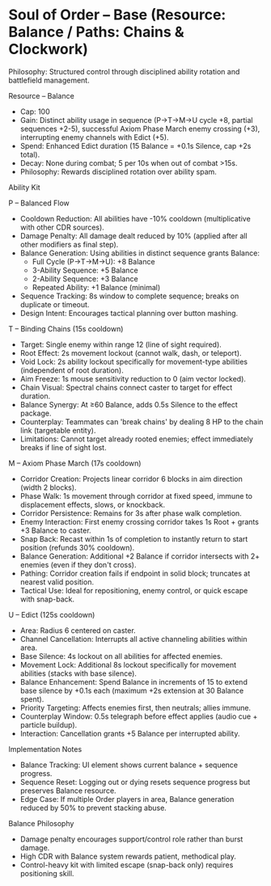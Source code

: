 # Soul of Order – Base (Resource: Balance / Paths: Chains & Clockwork)

Philosophy: Structured control through disciplined ability rotation and battlefield management.

Resource – Balance
- Cap: 100
- Gain: Distinct ability usage in sequence (P→T→M→U cycle +8, partial sequences +2-5), successful Axiom Phase March enemy crossing (+3), interrupting enemy channels with Edict (+5).
- Spend: Enhanced Edict duration (15 Balance = +0.1s Silence, cap +2s total).
- Decay: None during combat; 5 per 10s when out of combat >15s.
- Philosophy: Rewards disciplined rotation over ability spam.

Ability Kit

P – Balanced Flow
- Cooldown Reduction: All abilities have -10% cooldown (multiplicative with other CDR sources).
- Damage Penalty: All damage dealt reduced by 10% (applied after all other modifiers as final step).
- Balance Generation: Using abilities in distinct sequence grants Balance:
  - Full Cycle (P→T→M→U): +8 Balance
  - 3-Ability Sequence: +5 Balance  
  - 2-Ability Sequence: +3 Balance
  - Repeated Ability: +1 Balance (minimal)
- Sequence Tracking: 8s window to complete sequence; breaks on duplicate or timeout.
- Design Intent: Encourages tactical planning over button mashing.

T – Binding Chains (15s cooldown)
- Target: Single enemy within range 12 (line of sight required).
- Root Effect: 2s movement lockout (cannot walk, dash, or teleport).
- Void Lock: 2s ability lockout specifically for movement-type abilities (independent of root duration).
- Aim Freeze: 1s mouse sensitivity reduction to 0 (aim vector locked).
- Chain Visual: Spectral chains connect caster to target for effect duration.
- Balance Synergy: At ≥60 Balance, adds 0.5s Silence to the effect package.
- Counterplay: Teammates can 'break chains' by dealing 8 HP to the chain link (targetable entity).
- Limitations: Cannot target already rooted enemies; effect immediately breaks if line of sight lost.

M – Axiom Phase March (17s cooldown)
- Corridor Creation: Projects linear corridor 6 blocks in aim direction (width 2 blocks).
- Phase Walk: 1s movement through corridor at fixed speed, immune to displacement effects, slows, or knockback.
- Corridor Persistence: Remains for 3s after phase walk completion.
- Enemy Interaction: First enemy crossing corridor takes 1s Root + grants +3 Balance to caster.
- Snap Back: Recast within 1s of completion to instantly return to start position (refunds 30% cooldown).
- Balance Generation: Additional +2 Balance if corridor intersects with 2+ enemies (even if they don't cross).
- Pathing: Corridor creation fails if endpoint in solid block; truncates at nearest valid position.
- Tactical Use: Ideal for repositioning, enemy control, or quick escape with snap-back.

U – Edict (125s cooldown)
- Area: Radius 6 centered on caster.
- Channel Cancellation: Interrupts all active channeling abilities within area.
- Base Silence: 4s lockout on all abilities for affected enemies.
- Movement Lock: Additional 8s lockout specifically for movement abilities (stacks with base silence).
- Balance Enhancement: Spend Balance in increments of 15 to extend base silence by +0.1s each (maximum +2s extension at 30 Balance spent).
- Priority Targeting: Affects enemies first, then neutrals; allies immune.
- Counterplay Window: 0.5s telegraph before effect applies (audio cue + particle buildup).
- Interaction: Cancellation grants +5 Balance per interrupted ability.

Implementation Notes
- Balance Tracking: UI element shows current balance + sequence progress.
- Sequence Reset: Logging out or dying resets sequence progress but preserves Balance resource.
- Edge Case: If multiple Order players in area, Balance generation reduced by 50% to prevent stacking abuse.

Balance Philosophy
- Damage penalty encourages support/control role rather than burst damage.
- High CDR with Balance system rewards patient, methodical play.
- Control-heavy kit with limited escape (snap-back only) requires positioning skill.
